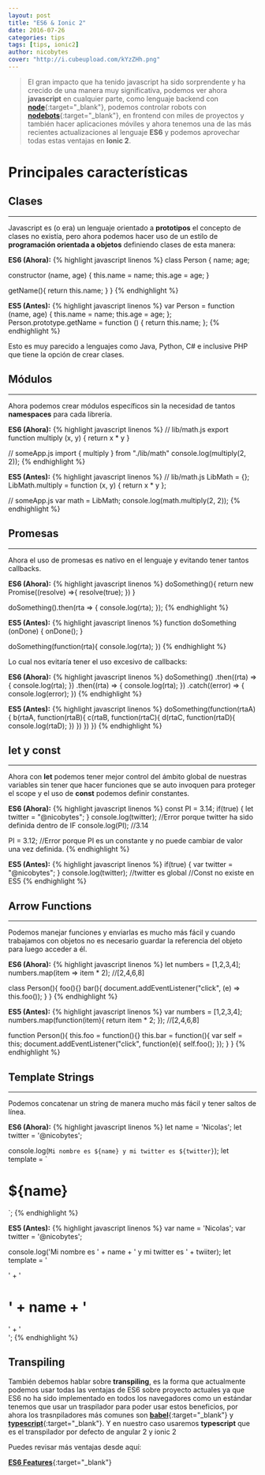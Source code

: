 ```yaml
---
layout: post
title: "ES6 & Ionic 2"
date: 2016-07-26
categories: tips
tags: [tips, ionic2]
author: nicobytes
cover: "http://i.cubeupload.com/kYzZHh.png"
---
```


> El gran impacto que ha tenido javascript ha sido sorprendente y ha crecido de una manera muy significativa, podemos ver ahora **javascript** en cualquier parte, como lenguaje backend con [**node**](https://nodejs.org/en/){:target="_blank"}, podemos controlar robots con [**nodebots**](http://nodebots.io/){:target="_blank"}, en frontend con miles de proyectos y también hacer aplicaciones móviles y ahora tenemos una de las más recientes actualizaciones al lenguaje **ES6** y podemos aprovechar todas estas ventajas en **Ionic 2**.

<amp-img width="1024" height="450" layout="responsive" src="http://i.cubeupload.com/kYzZHh.png"></amp-img>

# Principales características 

## **Clases**
<hr/>

Javascript es (o era) un lenguaje orientado a **prototipos** el concepto de clases no existía, pero ahora podemos hacer uso de un estilo de **programación orientada a objetos** definiendo clases de esta manera:

**ES6 (Ahora):**
{% highlight javascript linenos %}
class Person {
  name;
  age;

  constructor (name, age) {
    this.name = name;
    this.age = age;
  }

  getName(){
    return this.name;
  }
}
{% endhighlight %}

**ES5 (Antes):**
{% highlight javascript linenos %}
var Person = function (name, age) {
    this.name = name;
    this.age = age;
};
Person.prototype.getName = function () {
    return this.name;
};
{% endhighlight %}

Esto es muy parecido a lenguajes como Java, Python, C# e inclusive PHP que tiene la opción de crear clases.

## **Módulos** 
<hr/>

Ahora podemos crear módulos específicos sin la necesidad de tantos **namespaces** para cada librería.

**ES6 (Ahora):**
{% highlight javascript linenos %}
//  lib/math.js
export function multiply (x, y) { return x * y }

//  someApp.js
import { multiply } from "./lib/math"
console.log(multiply(2, 2));
{% endhighlight %}

**ES5 (Antes):**
{% highlight javascript linenos %}
//  lib/math.js
LibMath = {};
LibMath.multiply = function (x, y) { return x * y };

//  someApp.js
var math = LibMath;
console.log(math.multiply(2, 2));
{% endhighlight %}

## **Promesas** 
<hr/>

Ahora el uso de promesas es nativo en el lenguaje y evitando tener tantos callbacks.

**ES6 (Ahora):**
{% highlight javascript linenos %}
doSomething(){
   return new Promise((resolve) =>{
     resolve(true);
   })
}

doSomething().then(rta => {
  console.log(rta);
});
{% endhighlight %}

**ES5 (Antes):**
{% highlight javascript linenos %}
function doSomething (onDone) {
  onDone();
}

doSomething(function(rta){
  console.log(rta);
})
{% endhighlight %}

Lo cual nos evitaría tener el uso excesivo de callbacks:

**ES6 (Ahora):**
{% highlight javascript linenos %}
doSomething()
.then((rta) => {
  console.log(rta);
})
.then((rta) => {
  console.log(rta);
})
.catch((error) => {
  console.log(error);
})
{% endhighlight %}

**ES5 (Antes):**
{% highlight javascript linenos %}
doSomething(function(rtaA){
  b(rtaA, function(rtaB){
    c(rtaB, function(rtaC){
      d(rtaC, function(rtaD){
        console.log(rtaD);
      })
    })
  })
})
{% endhighlight %}

## **let y const** 
<hr/>

Ahora con **let** podemos tener mejor control del ámbito global de nuestras variables sin tener que hacer funciones que se auto invoquen para proteger el scope y el uso de **const** podemos definir constantes.

**ES6 (Ahora):**
{% highlight javascript linenos %}
const PI = 3.14;
if(true) {
  let twitter = "@nicobytes";
}
console.log(twitter); //Error porque twitter ha sido definida dentro de IF
console.log(PI); //3.14

PI = 3.12; //Error porque PI es un constante y no puede cambiar de valor una vez definida.
{% endhighlight %}

**ES5 (Antes):**
{% highlight javascript linenos %}
if(true) {
  var twitter = "@nicobytes";
}
console.log(twitter); //twitter es global
//Const no existe en ES5
{% endhighlight %}

## **Arrow Functions** 
<hr/>

Podemos manejar funciones y enviarlas es mucho más fácil y cuando trabajamos con objetos no es necesario guardar la referencia del objeto para luego acceder a él.

**ES6 (Ahora):**
{% highlight javascript linenos %}
let numbers = [1,2,3,4];
numbers.map(item => item * 2); //[2,4,6,8]

class Person(){
  foo(){}
  bar(){
    document.addEventListener("click", (e) => this.foo());
  } 
}
{% endhighlight %}

**ES5 (Antes):**
{% highlight javascript linenos %}
var numbers = [1,2,3,4];
numbers.map(function(item){
  return item * 2;
}); //[2,4,6,8]

function Person(){
  this.foo = function(){}
  this.bar = function(){
    var self = this;
    document.addEventListener("click", function(e){
      self.foo();
    });
  }
}
{% endhighlight %}

## **Template Strings** 
<hr/>

Podemos concatenar un string de manera mucho más fácil y tener saltos de línea.

**ES6 (Ahora):**
{% highlight javascript linenos %}
let name = 'Nicolas';
let twitter = '@nicobytes';

console.log(`Mi nombre es ${name} y mi twitter es ${twitter}`);
let template = `<div>
  <h1>${name}</h1>
</div>`;
{% endhighlight %}

**ES5 (Antes):**
{% highlight javascript linenos %}
var name = 'Nicolas';
var twitter = '@nicobytes';

console.log('Mi nombre es ' + name + ' y mi twitter es ' + twiiter);
let template = '<div>' +
  '<h1>' + name  + '</h1>' +
'</div>';
{% endhighlight %}

## Transpiling

También debemos hablar sobre **transpiling**, es la forma que actualmente podemos usar todas las ventajas de ES6 sobre proyecto actuales ya que ES6 no ha sido implementado en todos los navegadores como un estándar tenemos que usar un traspilador para poder usar estos beneficios, por ahora los trasnpiladores más comunes son [**babel**](https://babeljs.io/){:target="_blank"} y [**typescript**](https://www.typescriptlang.org/){:target="_blank"}. Y en nuestro caso usaremos **typescript** que es el transpilador por defecto de angular 2 y ionic 2

Puedes revisar más ventajas desde aquí:

[**ES6 Features**](http://es6-features.org/){:target="_blank"}